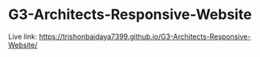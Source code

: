 # G3-Architects-Responsive-Website
Live link: https://trishonbaidaya7399.github.io/G3-Architects-Responsive-Website/
